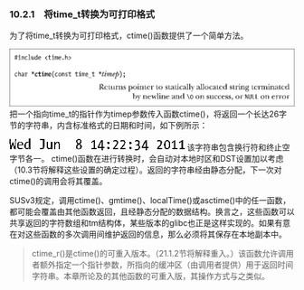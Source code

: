 ### 10.2.1　将time_t转换为可打印格式

为了将time_t转换为可打印格式，ctime()函数提供了一个简单方法。



![221.png](../images/221.png)
把一个指向time_t的指针作为timep参数传入函数ctime()，将返回一个长达26字节的字符串，内含标准格式的日期和时间，如下例所示：



![222.png](../images/222.png)
该字符串包含换行符和终止空字节各一。 ctime()函数在进行转换时，会自动对本地时区和DST设置加以考虑（10.3节将解释这些设置的确定过程）。返回的字符串经由静态分配，下一次对ctime()的调用会将其覆盖。

SUSv3规定，调用ctime()、gmtime()、localTime()或asctime()中的任一函数，都可能会覆盖由其他函数返回，且经静态分配的数据结构。换言之，这些函数可以共享返回的字符数组和tm结构体，某些版本的glibc也正是这样实现的。如果有意在对这些函数的多次调用间维护返回的信息，那么必须将其保存在本地副本中。

> ctime_r()是ctime()的可重入版本。（21.1.2节将解释重入。）该函数允许调用者额外指定一个指针参数，所指向的缓冲区（由调用者提供）用于返回时间字符串。本章所论及的其他函数的可重入版，其操作方式与之类似。

